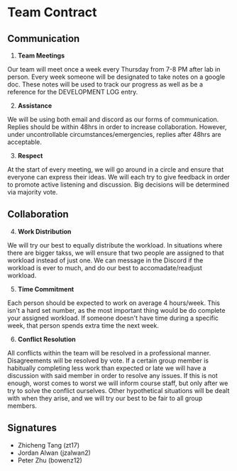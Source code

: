 # Team Contract

## Communication
1. **Team Meetings** 

Our team will meet once a week every Thursday from 7-8 PM after lab in person. Every week someone will be designated to take notes on a google doc. These notes will be used to track our progress as well as be a reference for the DEVELOPMENT LOG entry.

2. **Assistance** 

We will be using both email and discord as our forms of communication. Replies should be within 48hrs in order to increase collaboration. However, under uncontrollable circumstances/emergencies, replies after 48hrs are acceptable.

3. **Respect** 

At the start of every meeting, we will go around in a circle and ensure that everyone can express their ideas. We will each try to give feedback in order to promote active listening and discussion. Big decisions will be determined via majority vote.

## Collaboration

4. **Work Distribution** 

We will try our best to equally distribute the workload. In situations where there are bigger takss, we will ensure that two people are assigned to that workload instead of just one. We can message in the Discord if the workload is ever to much, and do our best to accomadate/readjust workload.

5. **Time Commitment** 

Each person should be expected to work on average 4 hours/week. This isn't a hard set number, as the most important thing would be do complete your assigned workload. If someone doesn't have time during a specific week, that person spends extra time the next week. 

6. **Conflict Resolution** 

 All conflicts within the team will be resolved in a professional manner. Disagreements will be resolved by vote. If a certain group member is habitually completing less work than expected or late we will have a discussion with said member in order to resolve any issues. If this is not enough, worst comes to worst we will inform course staff, but only after we try to solve the conflict ourselves. Other hypothetical situations will be dealt with when they arise, and we will try our best to be fair to all group members. 

## Signatures
* Zhicheng Tang (zt17)
* Jordan Alwan (jzalwan2)
* Peter Zhu (bowenz12)
